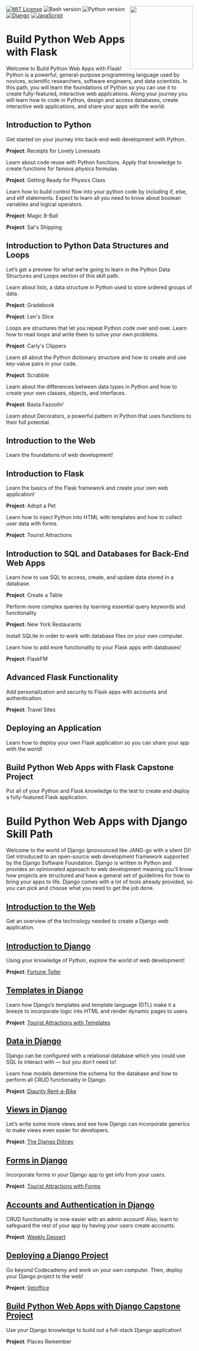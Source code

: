 [<img src="https://github.com/Codecademy/learn-cpp/blob/master/logo.png" align="right" width=170;>](https://www.codecademy.com)

<!-- [![](https://img.shields.io/badge/language-English-blue.svg)](./README.md) -->

[![MIT License](https://img.shields.io/badge/License-MIT-yellow.svg)](https://opensource.org/licenses/MIT)
![Bash version](https://img.shields.io/badge/Bash-4.4+-blue.svg)
![Python version](https://img.shields.io/badge/Python-3.9-blue.svg)
[![Django](https://img.shields.io/badge/Django-3.2.9-green)](https://www.djangoproject.com/)
[![JavaScript](https://img.shields.io/badge/JavaScript-ES6-yellow)](https://developer.mozilla.org/en-US/docs/Web/JavaScript)

# Build Python Web Apps with Flask

Welcome to Build Python Web Apps with Flask! Python is a powerful, general-purpose programming language used by novices, scientific researchers, software engineers, and data scientists. In this path, you will learn the foundations of Python so you can use it to create fully-featured, interactive web applications. Along your journey you will learn how to code in Python, design and access databases, create interactive web applications, and share your apps with the world.

## Introduction to Python

Get started on your journey into back-end web development with Python.

**Project**: Receipts for Lovely Loveseats

Learn about code reuse with Python functions. Apply that knowledge to create functions for famous physics formulas.

**Project**: Getting Ready for Physics Class

Learn how to build control flow into your python code by including if, else, and elif statements. Expect to learn all you need to know about boolean variables and logical operators.

**Project**: Magic 8-Ball

**Project**: Sal's Shipping

## Introduction to Python Data Structures and Loops

Let’s get a preview for what we’re going to learn in the Python Data Structures and Loops section of this skill path.

Learn about lists, a data structure in Python used to store ordered groups of data.

**Project**: Gradebook

**Project**: Len's Slice

Loops are structures that let you repeat Python code over and over. Learn how to read loops and write them to solve your own problems.

**Project**: Carly's Clippers

Learn all about the Python dictionary structure and how to create and use key-value pairs in your code.

**Project**: Scrabble

Learn about the differences between data types in Python and how to create your own classes, objects, and interfaces.

**Project**: Basta Fazoolin'

Learn about Decorators, a powerful pattern in Python that uses functions to their full potential.

## Introduction to the Web

Learn the foundations of web development!

## Introduction to Flask

Learn the basics of the Flask framework and create your own web application!

**Project**: Adopt a Pet

Learn how to inject Python into HTML with templates and how to collect user data with forms.

**Project**: Tourist Attractions

## Introduction to SQL and Databases for Back-End Web Apps

Learn how to use SQL to access, create, and update data stored in a database.

**Project**: Create a Table

Perform more complex queries by learning essential query keywords and functionality

**Project**: New York Restaurants

Install SQLite in order to work with database files on your own computer.

Learn how to add more functionality to your Flask apps with databases!

**Project**: FlaskFM

## Advanced Flask Functionality

Add personalization and security to Flask apps with accounts and authentication.

**Project**: Travel Sites

## Deploying an Application

Learn how to deploy your own Flask application so you can share your app with the world!


## Build Python Web Apps with Flask Capstone Project

Put all of your Python and Flask knowledge to the test to create and deploy a fully-featured Flask application.

# Build Python Web Apps with Django Skill Path

Welcome to the world of Django (pronounced like JANG-go with a silent D)! Get introduced to an open-source web development framework supported by the Django Software Foundation. Django is written in Python and provides an opinionated approach to web development meaning you'll know how projects are structured and have a general set of guidelines for how to bring your apps to life. Django comes with a lot of tools already provided, so you can pick and choose what you need to get the job done.

## [Introduction to the Web](django-introduction-to-the-web)

Get an overview of the technology needed to create a Django web application.

## [Introduction to Django](introduction-to-django)

Using your knowledge of Python, explore the world of web development!

**Project**: [Fortune Teller](introduction-to-django/fortuneteller)

## [Templates in Django](templates-in-django)

Learn how Django’s templates and template language (DTL) make it a breeze to incorporate logic into HTML and render dynamic pages to users.

**Project**: [Tourist Attractions with Templates](templates-in-django/touristAttractions)

## [Data in Django](data-in-django)

Django can be configured with a relational database which you could use SQL to interact with — but you don’t need to!

Learn how models determine the schema for the database and how to perform all CRUD functionality in Django.

**Project**: [Djaunty Rent-a-Bike](data-in-django/BikeRental)

## [Views in Django](views-in-django)

Let’s write some more views and see how Django can incorporate generics to make views even easier for developers.

**Project**: [The Django Djitney](views-in-django/djangodjitney)

## [Forms in Django](forms-in-django)

Incorporate forms in your Django app to get info from your users.

**Project**: [Tourist Attractions with Forms](forms-in-django/touristAttractions)

## [Accounts and Authentication in Django](accounts-and-authentication-in-django)

CRUD functionality is now easier with an admin account! Also, learn to safeguard the rest of your app by having your users create accounts.

**Project**: [Weekly Dessert](accounts-and-authentication-in-django/cafeteria)

## [Deploying a Django Project](deploying-a-django-project)

Go beyond Codecademy and work on your own computer. Then, deploy your Django project to the web!

**Project**: [Vetoffice](deploying-a-django-project/djangovet)

## [Build Python Web Apps with Django Capstone Project](django-capstone-project)

Use your Django knowledge to build out a full-stack Django application!

**Project**: Places Remember